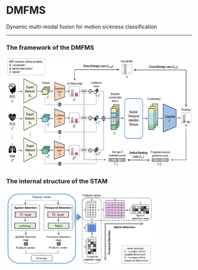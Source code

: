 # DMFMS
Dynamic multi-modal fusion for motion sickness classification

-----
### The framework of the DMFMS
<img src="https://github.com/seohyeoning/DMFMS/blob/master/framework.jpg" width="700" height="300"/>

### The internal structure of the STAM
<img src="https://github.com/seohyeoning/DMFMS/blob/master/STAM.jpg" width="400" height="200"/>
